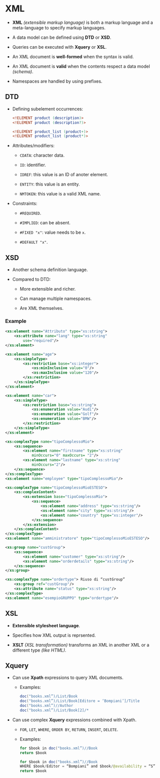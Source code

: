 



# XML

* **XML** *(extensible markup language)* is both a markup language and a meta-language to specify markup languages.

* A data model can be defined using **DTD** or **XSD**.

* Queries can be executed with **Xquery** or **XSL**.

* An XML document is **well-formed** when the syntax is valid.

* An XML document is **valid** when the contents respect a data model *(schema)*.

* Namespaces are handled by using prefixes.

## DTD

* Defining subelement occurrences:

    ```dtd
    <!ELEMENT product (description)>
    <!ELEMENT product (description?)>

    <!ELEMENT product_list (product+)>
    <!ELEMENT product_list (product*)>
    ```

* Attributes/modifiers:

    * `CDATA`: character data.

    * `ID`: identifier.

    * `IDREF`: this value is an ID of anoter element.

    * `ENTITY`: this value is an entity.

    * `NMTOKEN`: this value is a valid XML name.

* Constraints:

    * `#REQUIRED`.

    * `#IMPLIED`: can be absent.

    * `#FIXED "x"`: value needs to be `x`.

    * `#DEFAULT "x"`.


## XSD

* Another schema definition language.

* Compared to DTD:

    * More extensible and richer.

    * Can manage multiple namespaces.

    * Are XML themselves.


### Example

```xml
<xs:element name="Attributo" type="xs:string">
    <xs:attribute name="lang" type="xs:string" 
        use="required"/>
</xs:element>

<xs:element name="age">
    <xs:simpleType>
        <xs:restriction base="xs:integer">
            <xs:minInclusive value="0"/>
            <xs:maxInclusive value="120"/>
        </xs:restriction>
    </xs:simpleType>
</xs:element>

<xs:element name="car">
    <xs:simpleType>
        <xs:restriction base="xs:string">
            <xs:enumeration value="Audi"/>
            <xs:enumeration value="Golf"/>
            <xs:enumeration value="BMW"/>
        </xs:restriction>
    </xs:simpleType>
</xs:element>

<xs:complexType name="tipoComplessoMio">
    <xs:sequence>
        <xs:element name="firstname" type="xs:string" 
            minOccurs="0" maxOccurs= "2"/>
        <xs:element name="lastname" type="xs:string" 
            minOccurs="2"/>
    </xs:sequence>
</xs:complexType>
<xs:element name="employee" type="tipoComplessoMio"/>

<xs:complexType name="tipoComplessoMioESTESO">
    <xs:complexContent>
        <xs:extension base="tipoComplessoMio">
            <xs:sequence>
                <xs:element name="address" type="xs:string"/>
                <xs:element name="city" type="xs:string"/>
                <xs:element name="country" type="xs:integer"/>
            </xs:sequence>
        </xs:extension>
    </xs:complexContent>
</xs:complexType>
<xs:element name="amministratore" type="tipoComplessoMioESTESO"/>

<xs:group name="custGroup">
    <xs:sequence> 
        <xs:element name="customer" type="xs:string"/>
        <xs:element name="orderdetails" type="xs:string"/>
    </xs:sequence>
</xs:group>

<xs:complexType name="ordertype"> Riuso di “custGroup”
    <xs:group ref="custGroup"/>
    <xs:attribute name="status" type="xs:string"/>
</xs:complexType>
<xs:element name="esempioGRUPPO" type="ordertype"/>
```


## XSL

* **Extensible stylesheet language**.

* Specifies how XML output is reprsented.

* **XSLT** *(XSL transformation)* transforms an XML in another XML or a different type *(like HTML)*.



## Xquery

* Can use **Xpath** expressions to query XML documents.

    * Examples:

        ```java
        doc("books.xml”)/List/Book 
        doc("books.xml”)/List/Book[Editore = ‘Bompiani’]/Title 
        doc("books.xml”)//Author 
        doc("books.xml”)/List/Book[2]/*
        ```

* Can use complex **Xquery** expressions combined with Xpath.

    * `FOR`, `LET`, `WHERE`, `ORDER BY`, `RETURN`, `INSERT`, `DELETE`.

    * Examples:

        ```java
        for $book in doc("books.xml”)//Book
        return $book
        ```

        ```java
        for $book in doc("books.xml”)//Book
        WHERE $book/Editor = “Bompiani” and $book/@availability = “S”
        return $book
        ```